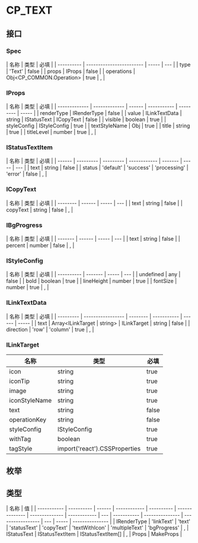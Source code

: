 # CP_TEXT

## 接口

### Spec

| 名称       | 类型                     | 必填  |
| ---------- | ------------------------ | ----- | --- |
| type       | 'Text'                   | false |
| props      | IProps                   | false |
| operations | Obj<CP_COMMON.Operation> | true  | ,   |

### IProps

| 名称          | 类型          | 必填   |
| ------------- | ------------- | ------ | ----------- | --------- | ----- |
| renderType    | IRenderType   | false  |
| value         | ILinkTextData | string | IStatusText | ICopyText | false |
| visible       | boolean       | true   |
| styleConfig   | IStyleConfig  | true   |
| textStyleName | Obj           | true   |
| title         | string        | true   |
| titleLevel    | number        | true   | ,           |

### IStatusTextItem

| 名称   | 类型      | 必填      |
| ------ | --------- | --------- | ------------ | ------- | ----- | --- |
| text   | string    | false     |
| status | 'default' | 'success' | 'processing' | 'error' | false | ,   |

### ICopyText

| 名称     | 类型   | 必填  |
| -------- | ------ | ----- | --- |
| text     | string | false |
| copyText | string | false | ,   |

### IBgProgress

| 名称    | 类型   | 必填  |
| ------- | ------ | ----- | --- |
| text    | string | false |
| percent | number | false | ,   |

### IStyleConfig

| 名称       | 类型    | 必填  |
| ---------- | ------- | ----- | --- |
| undefined  | any     | false |
| bold       | boolean | true  |
| lineHeight | number  | true  |
| fontSize   | number  | true  | ,   |

### ILinkTextData

| 名称      | 类型              | 必填     |
| --------- | ----------------- | -------- | ----------- | ------ | ----- |
| text      | Array<ILinkTarget | string>  | ILinkTarget | string | false |
| direction | 'row'             | 'column' | true        | ,      |

### ILinkTarget

| 名称          | 类型                          | 必填  |
| ------------- | ----------------------------- | ----- |
| icon          | string                        | true  |
| iconTip       | string                        | true  |
| image         | string                        | true  |
| iconStyleName | string                        | true  |
| text          | string                        | false |
| operationKey  | string                        | false |
| styleConfig   | IStyleConfig                  | true  |
| withTag       | boolean                       | true  |
| tagStyle      | import('react').CSSProperties | true  |

## 枚举

## 类型

| 名称        | 值         |
| ----------- | ---------- | ------ | ------------ | ---------- | -------------- | -------------- | ------------ | --- | ----------- | --------------- | ----------------- | --- | ----- | --------------- |
| IRenderType | 'linkText' | 'text' | 'statusText' | 'copyText' | 'textWithIcon' | 'multipleText' | 'bgProgress' | ,   | IStatusText | IStatusTextItem | IStatusTextItem[] | ,   | Props | MakeProps<Spec> |
